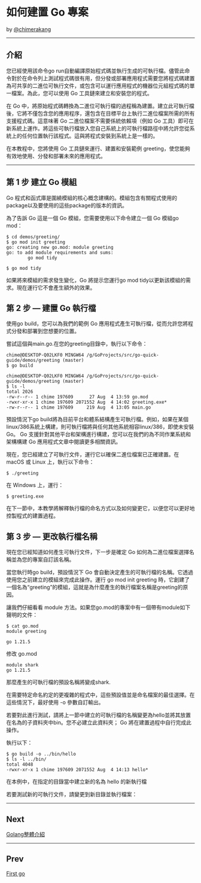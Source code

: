 # 如何建置 Go 專案
by [@chimerakang](https://github.com/chimerakang)

---

## 介紹

您已經使用該命令go run自動編譯原始程式碼並執行生成的可執行檔。儘管此命令對於在命令列上測試程式碼很有用，但分發或部署應用程式需要您將程式碼建置為可共享的二進位可執行文件，或包含可以運行應用程式的機器位元組程式碼的單一檔案。為此，您可以使用 Go 工具鏈來建立和安裝您的程式。

在 Go 中，將原始程式碼轉換為二進位可執行檔的過程稱為建置。建立此可執行檔後，它將不僅包含您的應用程序，還包含在目標平台上執行二進位檔案所需的所有支援程式碼。這意味著 Go 二進位檔案不需要係統依賴項（例如 Go 工具）即可在新系統上運作。將這些可執行檔放入您自己系統上的可執行檔路徑中將允許您從系統上的任何位置執行該程式。這與將程式安裝到系統上是一樣的。

在本教程中，您將使用 Go 工具鏈來運行、建置和安裝範例 greeting，使您能夠有效地使用、分發和部署未來的應用程式。

---
## 第 1 步 建立 Go 模組
Go 程式和函式庫是圍繞模組的核心概念建構的。模組包含有關程式使用的package以及要使用的這些package的版本的資訊。

為了告訴 Go 這是一個 Go 模組，您需要使用以下命令建立一個 Go 模組go mod：
```
$ cd demos/greeting/
$ go mod init greeting
go: creating new go.mod: module greeting
go: to add module requirements and sums:
        go mod tidy

$ go mod tidy
```
如果將來模組的需求發生變化，Go 將提示您運行go mod tidy以更新該模組的需求。現在運行它不會產生額外的效果。

## 第 2 步 — 建置 Go 執行檔
使用go build，您可以為我們的範例 Go 應用程式產生可執行檔，從而允許您將程式分發和部署到您想要的位置。

嘗試這個與main.go.在您的greeting目錄中，執行以下命令：
```
chime@DESKTOP-Q02LKF0 MINGW64 /g/GoProjects/src/go-quick-guide/demos/greeting (master)
$ go build

chime@DESKTOP-Q02LKF0 MINGW64 /g/GoProjects/src/go-quick-guide/demos/greeting (master)
$ ls -l
total 2026
-rw-r--r-- 1 chime 197609      27 Aug  4 13:59 go.mod       
-rwxr-xr-x 1 chime 197609 2071552 Aug  4 14:02 greeting.exe*
-rw-r--r-- 1 chime 197609     219 Aug  4 13:05 main.go 
```

預設情況下go build將為目前平台和體系結構產生可執行檔。例如，如果在某個linux/386系統上構建，則可執行檔將與任何其他系統相容linux/386，即使未安裝 Go。 Go 支援針對其他平台和架構進行構建，您可以在我們的為不同作業系統和架構構建 Go 應用程式文章中閱讀更多相關資訊。

現在，您已經建立了可執行文件，運行它以確保二進位檔案已正確建置。在 macOS 或 Linux 上，執行以下命令：
```
$ ./greeting
```
在 Windows 上，運行：
```
$ greeting.exe
```

在下一節中，本教學將解釋執行檔的命名方式以及如何變更它，以便您可以更好地控製程式的建置過程。

## 第 3 步 — 更改執行檔名稱
現在您已經知道如何產生可執行文件，下一步是確定 Go 如何為二進位檔案選擇名稱並為您的專案自訂該名稱。

當您執行時go build，預設情況下 Go 會自動決定產生的可執行檔的名稱。它透過使用您之前建立的模組來完成此操作。運行 go mod init greeting 時，它創建了一個名為“greeting”的模組，這就是為什麼產生的執行檔案名稱是greeting的原因。

讓我們仔細看看 module 方法。如果您go.mod的專案中有一個帶有module如下聲明的文件：

```
$ cat go.mod 
module greeting

go 1.21.5
```

修改 go.mod
```
module shark
go 1.21.5
```
那麼產生的可執行檔的預設名稱將變成shark.


在需要特定命名約定的更複雜的程式中，這些預設值並是命名檔案的最佳選擇。在這些情況下，最好使用 -o 參數自訂輸出。

若要對此進行測試，請將上一節中建立的可執行檔的名稱變更為hello並將其放置在名為的子資料夾中bin。您不必建立此資料夾； Go 將在建置過程中自行完成此操作。

執行以下：
```
$ go build -o ../bin/hello
$ ls -l ../bin/
total 4048
-rwxr-xr-x 1 chime 197609 2071552 Aug  4 14:13 hello*
```

在本例中，在指定的目錄當中建立新的名為 hello 的新執行檔

若要測試新的可執行文件，請變更到新目錄並執行檔案：

---
## Next

[Golang整體介紹](./introduce-1.md)

---

## Prev
[First go](./first-go.md)